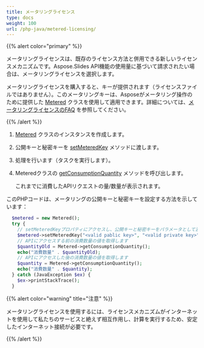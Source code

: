 ```yaml
---
title: メータリングライセンス
type: docs
weight: 100
url: /php-java/metered-licensing/
---
```


{{% alert color="primary" %}} 

メータリングライセンスは、既存のライセンス方法と併用できる新しいライセンスメカニズムです。Aspose.Slides API機能の使用量に基づいて請求されたい場合は、メータリングライセンスを選択します。

メータリングライセンスを購入すると、キーが提供されます（ライセンスファイルではありません）。このメータリングキーは、Asposeがメータリング操作のために提供した [Metered](https://reference.aspose.com/slides/php-java/aspose.slides/metered/) クラスを使用して適用できます。詳細については、[メータリングライセンスのFAQ](https://purchase.aspose.com/faqs/licensing/metered) を参照してください。

{{% /alert %}} 
1. [Metered](https://reference.aspose.com/slides/php-java/aspose.slides/metered/) クラスのインスタンスを作成します。

1. 公開キーと秘密キーを [setMeteredKey](https://reference.aspose.com/slides/php-java/aspose.slides/metered/#setMeteredKey-java.lang.String-java.lang.String-) メソッドに渡します。

1. 処理を行います（タスクを実行します）。

1. Meteredクラスの [getConsumptionQuantity](https://reference.aspose.com/slides/php-java/aspose.slides/metered/#getConsumptionQuantity--) メソッドを呼び出します。

   これまでに消費したAPIリクエストの量/数量が表示されます。

このPHPコードは、メータリングの公開キーと秘密キーを設定する方法を示しています：

```php
  $metered = new Metered();
  try {
    // setMeteredKeyプロパティにアクセスし、公開キーと秘密キーをパラメータとして渡します
    $metered->setMeteredKey("<valid pablic key>", "<valid private key>");
    // APIにアクセスする前の消費数量の値を取得します
    $quantityOld = Metered->getConsumptionQuantity();
    echo("消費数量" . $quantityOld);
    // APIにアクセスした後の消費数量の値を取得します
    $quantity = Metered->getConsumptionQuantity();
    echo("消費数量" . $quantity);
  } catch (JavaException $ex) {
    $ex->printStackTrace();
  }
```

{{% alert color="warning" title="注意"  %}} 

メータリングライセンスを使用するには、ライセンスメカニズムがインターネットを使用して私たちのサービスと絶えず相互作用し、計算を実行するため、安定したインターネット接続が必要です。

{{% /alert %}} 